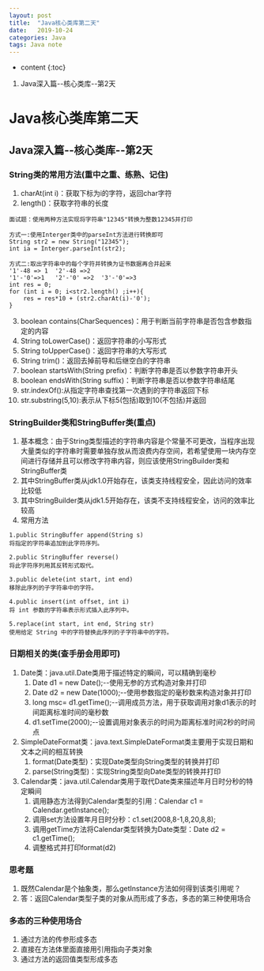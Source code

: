 ```yaml
---
layout: post
title:  "Java核心类库第二天"
date:   2019-10-24
categories: Java
tags: Java note
---
```


* content
{:toc}

1. Java深入篇--核心类库--第2天










# Java核心类库第二天
## Java深入篇--核心类库--第2天
### String类的常用方法(重中之重、练熟、记住)
1. charAt(int i)：获取下标为i的字符，返回char字符
2. length()：获取字符串的长度
```
面试题：使用两种方法实现将字符串"12345"转换为整数12345并打印

方式一:使用Interger类中的parseInt方法进行转换即可
String str2 = new String("12345");
int ia = Interger.parseInt(str2);

方式二:取出字符串中的每个字符并转换为证书数据再合并起来
'1'-48 => 1  '2'-48 =>2  
'1'-'0'=>1   '2'-'0' =>2  '3'-'0'=>3
int res = 0;
for (int i = 0; i<str2.length() ;i++){
    res = res*10 + (str2.charAt(i)-'0');
}
```

3. boolean contains(CharSequences)：用于判断当前字符串是否包含参数指定的内容
4. String toLowerCase()：返回字符串的小写形式
5. String toUpperCase()：返回字符串的大写形式
6. String trim()：返回去掉前导和后继空白的字符串
7. boolean startsWith(String prefix)：判断字符串是否以参数字符串开头
8. boolean endsWith(String suffix)：判断字符串是否以参数字符串结尾
9. str.indexOf():从指定字符串查找第一次遇到的字符串返回下标
10. str.substring(5,10):表示从下标5(包括)取到10(不包括)并返回

### StringBuilder类和StringBuffer类(重点)
1. 基本概念：由于String类型描述的字符串内容是个常量不可更改，当程序出现大量类似的字符串时需要单独存放从而浪费内存空间，若希望使用一块内存空间进行存储并且可以修改字符串内容，则应该使用StringBuilder类和StringBuffer类
2. 其中StringBuffer类从jdk1.0开始存在，该类支持线程安全，因此访问的效率比较低
3. 其中StringBuilder类从jdk1.5开始存在，该类不支持线程安全，访问的效率比较高
4. 常用方法
```
1.public StringBuffer append(String s)
将指定的字符串追加到此字符序列。

2.public StringBuffer reverse()
将此字符序列用其反转形式取代。

3.public delete(int start, int end)
移除此序列的子字符串中的字符。

4.public insert(int offset, int i)
将 int 参数的字符串表示形式插入此序列中。

5.replace(int start, int end, String str)
使用给定 String 中的字符替换此序列的子字符串中的字符。
```

### 日期相关的类(查手册会用即可)
1. Date类：java.util.Date类用于描述特定的瞬间，可以精确到毫秒
    1. Date d1 = new Date();--使用无参的方式构造对象并打印
    2. Date d2 = new Date(1000);--使用参数指定的毫秒数来构造对象并打印
    3. long msc= d1.getTime();--调用成员方法，用于获取调用对象d1表示的时间距离标准时间的毫秒数
    4. d1.setTime(2000);--设置调用对象表示的时间为距离标准时间2秒的时间点
2. SimpleDateFormat类：java.text.SimpleDateFormat类主要用于实现日期和文本之间的相互转换
    1. format(Date类型)：实现Date类型向String类型的转换并打印
    2. parse(String类型)：实现String类型向Date类型的转换并打印
3. Calendar类：java.util.Calendar类用于取代Date类来描述年月日时分秒的特定瞬间
    1. 调用静态方法得到Calendar类型的引用：Calendar c1 = Calendar.getInstance();
    2. 调用set方法设置年月日时分秒：c1.set(2008,8-1,8,20,8,8);
    3. 调用getTime方法将Calendar类型转换为Date类型：Date d2 = c1.getTime();
    4. 调整格式并打印format(d2)

### 思考题
1. 既然Calendar是个抽象类，那么getInstance方法如何得到该类引用呢？
2. 答：返回Calendar类型子类的对象从而形成了多态，多态的第三种使用场合

### 多态的三种使用场合
1. 通过方法的传参形成多态
2. 直接在方法体里面直接用引用指向子类对象
3. 通过方法的返回值类型形成多态





















